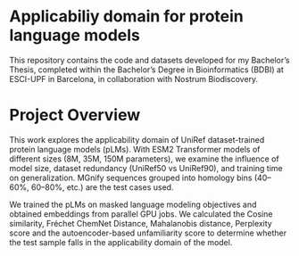 # Applicabiliy domain for protein language models
This repository contains the code and datasets developed for my Bachelor’s Thesis, completed within the Bachelor’s Degree in Bioinformatics (BDBI) at ESCI-UPF in Barcelona, in collaboration with Nostrum Biodiscovery.


# Project Overview
This work explores the applicability domain of UniRef dataset-trained protein language models (pLMs). With ESM2 Transformer models of different sizes (8M, 35M, 150M parameters), we examine the influence of model size, dataset redundancy (UniRef50 vs UniRef90), and training time on generalization. MGnify sequences grouped into homology bins (40–60%, 60–80%, etc.) are the test cases used.

We trained the pLMs on masked language modeling objectives and obtained embeddings from parallel GPU jobs. We calculated the Cosine similarity, Fréchet ChemNet Distance, Mahalanobis distance, Perplexity score and the autoencoder-based unfamiliarity score to determine whether the test sample falls in the applicability domain of the model.

